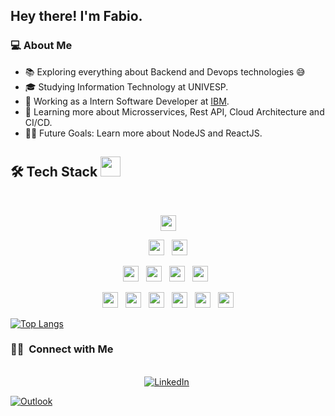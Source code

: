 ## Hey there! I'm Fabio.

 ### 💻 About Me 
- 📚 Exploring everything about Backend and Devops technologies 😅
- 🎓 Studying  Information Technology at UNIVESP.
- 💼 Working as a Intern Software Developer at [IBM](https://www.linkedin.com/company/ibm/mycompany/).
- 🌱 Learning more about Microsservices, Rest API, Cloud Architecture and CI/CD.
- 💪🏼 Future Goals: Learn more about NodeJS and ReactJS.

## 🛠 Tech Stack <img src = "https://media2.giphy.com/media/QssGEmpkyEOhBCb7e1/giphy.gif?cid=ecf05e47a0n3gi1bfqntqmob8g9aid1oyj2wr3ds3mg700bl&rid=giphy.gif" width = 32px> 

<br>

<p  align="center">

<img src="https://img.shields.io/badge/Java-ED8B00?style=for-the-badge&logo=java&logoColor=white" height="25"/>
  </p>
  
<p  align="center">

<img src="https://img.shields.io/badge/Spring-6DB33F?style=for-the-badge&logo=spring&logoColor=white" height="25"/>  
  &nbsp;
<img src="https://img.shields.io/badge/AWS-%23FF9900.svg?style=for-the-badge&logo=amazon-aws&logoColor=white" height="25"/>
  </p>
  
  <p  align="center">

  
<img src="https://img.shields.io/badge/MySQL-00000F?style=for-the-badge&logo=mysql&logoColor=white" height="25"/>
  &nbsp;
<img src="https://img.shields.io/badge/Git-E34F26?style=for-the-badge&logo=git&logoColor=white" height="25"/>
  &nbsp;
<img src="https://img.shields.io/badge/PostgreSQL-316192?style=for-the-badge&logo=postgresql&logoColor=white" height="25"/>  
&nbsp;
<img src="https://img.shields.io/badge/Apache%20Maven-C71A36?style=for-the-badge&logo=Apache%20Maven&logoColor=white" height="25">
&nbsp;
 </p>
 
 <p  align="center">

  
<img src="https://img.shields.io/badge/jira-%230A0FFF.svg?style=for-the-badge&logo=jira&logoColor=white" height="25">
  &nbsp;
<img src="https://img.shields.io/badge/Postman-FF6C37?style=for-the-badge&logo=postman&logoColor=white" height="25">
&nbsp;  
<img src="https://img.shields.io/badge/JavaScript-F7DF1E?style=for-the-badge&logo=javascript&logoColor=black" height="25">
&nbsp;
  <img src="https://img.shields.io/badge/CSS3-1572B6?style=for-the-badge&logo=css3&logoColor=white" height="25">
&nbsp;
<img src="https://img.shields.io/badge/HTML5-E34F26?style=for-the-badge&logo=html5&logoColor=white" height="25">
&nbsp;
<img src="https://img.shields.io/badge/C%23-239120?style=for-the-badge&logo=c-sharp&logoColor=white" height="25">
</p>

[![Top Langs](https://github-readme-stats.vercel.app/api/top-langs/?username=FabioMts&show_icons=true&theme=radical)]()

<h3> 🤝🏻 &nbsp;Connect with Me </h3> 

<p align="center">
<br>
<a href="https://www.linkedin.com/in/fabio-matos1945/"><img src="https://img.shields.io/badge/linkedin-%230077B5.svg?&style=for-the-badge&logo=linkedin&logoColor=white" alt="LinkedIn" /></a>&nbsp;

<a href="fabio.thunder@hotmail.com"><img src="https://img.shields.io/badge/Microsoft_Outlook-0078D4?style=for-the-badge&logo=microsoft-outlook&logoColor=white" alt="Outlook" /></a>&nbsp;
